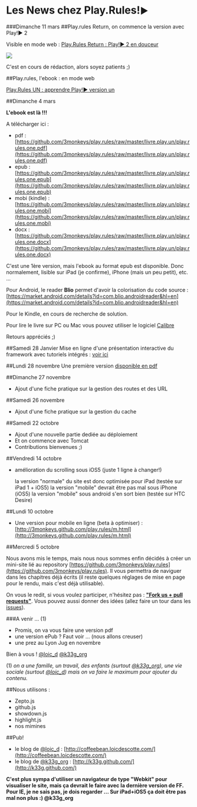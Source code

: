 <div class="bigHighlight">
<h1>Les News chez <strong>Play.Rules!</strong><small>►</small></h1>
</div>

###Dimanche 11 mars
##Play.rules Return, on commence la version avec Play!► 2

Visible en mode web : [Play.Rules Return : Play!► 2 en douceur](http://3monkeys.github.com/play.rules/livre.play.deux.web/play.rules.return.html)

![](/rsrc/play.rules.min.png)

C'est en cours de rédaction, alors soyez patients ;)

##Play.rules, l'ebook : en mode web

[Play.Rules UN : apprendre Play!► version un](http://3monkeys.github.com/play.rules/livre.play.un.web/play.rules.one.html)

##Dimanche 4 mars

**L'ebook est là !!!** 

A télécharger ici : 

- pdf : [https://github.com/3monkeys/play.rules/raw/master/livre.play.un/play.rules.one.pdf](https://github.com/3monkeys/play.rules/raw/master/livre.play.un/play.rules.one.pdf)
- epub : [https://github.com/3monkeys/play.rules/raw/master/livre.play.un/play.rules.one.epub](https://github.com/3monkeys/play.rules/raw/master/livre.play.un/play.rules.one.epub)
- mobi (kindle) : [https://github.com/3monkeys/play.rules/raw/master/livre.play.un/play.rules.one.mobi](https://github.com/3monkeys/play.rules/raw/master/livre.play.un/play.rules.one.mobi)
- docx : [https://github.com/3monkeys/play.rules/raw/master/livre.play.un/play.rules.one.docx](https://github.com/3monkeys/play.rules/raw/master/livre.play.un/play.rules.one.docx)


C'est une 1ère version, mais l'ebook au format epub est disponible. Donc normalement, lisible sur iPad (je confirme), iPhone (mais un peu petit), etc. ...

Pour Android, le reader **Blio** permet d'avoir la colorisation du code source : [https://market.android.com/details?id=com.blio.androidreader&hl=en](https://market.android.com/details?id=com.blio.androidreader&hl=en)

Pour le Kindle, en cours de recherche de solution.

Pour lire le livre sur PC ou Mac vous pouvez utiliser le logiciel [Calibre](http://calibre-ebook.com/download)

Retours appréciés ;)

##Samedi 28 Janvier
Mise en ligne d'une présentation interactive du framework avec tutoriels intégrés : [voir ici](http://3monkeys.github.com/prez.play/)

##Lundi 28 novembre
Une première version [disponible en pdf](https://github.com/3monkeys/play.rules/blob/master/Play.Rules!►%20eBook.pdf?raw=true)

##Dimanche 27 novembre

- Ajout d'une fiche pratique sur la gestion des routes et des URL

##Samedi 26 novembre

- Ajout d'une fiche pratique sur la gestion du cache

##Samedi 22 octobre

- Ajout d'une nouvelle partie dediée au déploiement
- Et on commence avec Tomcat
- Contributions bienvenues ;)

##Vendredi 14 octobre

- amélioration du scrolling sous iOS5 (juste 1 ligne à changer!)

	la version "normale" du site est donc optimisée pour iPad (testée sur iPad 1 + iOS5)
	la version "mobile" devrait être pas mal sous iPhone (iOS5)
	la version "mobile" sous android s'en sort bien (testée sur HTC Desire)

##Lundi 10 octobre

- Une version pour mobile en ligne (beta à optimiser) : [http://3monkeys.github.com/play.rules/m.html](http://3monkeys.github.com/play.rules/m.html)

##Mercredi 5 octobre

Nous avons mis le temps, mais nous nous sommes enfin décidés à créer un mini-site lié au repository [https://github.com/3monkeys/play.rules](https://github.com/3monkeys/play.rules). Il vous permettra de naviguer dans les chapitres déjà écrits (il reste quelques réglages de mise en page pour le rendu, mais c'est déjà utilisable).

On vous le redit, si vous voulez participer, n'hésitez pas : [**"Fork us + pull requests"**](https://github.com/3monkeys/play.rules/fork). Vous pouvez aussi donner des idées (allez faire un tour dans les [issues](https://github.com/3monkeys/play.rules/issues)).

###A venir ... (1)

- Promis, on va vous faire une version pdf
- une version ePub ? Faut voir ... (nous allons creuser)
- une prez au Lyon Jug en novembre


Bien à vous ! [@loic_d](http://twitter.com/#!/loic_d) [@k33g_org](http://twitter.com/#!/k33g_org)

(1) *on a une famille, un travail, des enfants (surtout [@k33g_org](http://twitter.com/#!/k33g_org)), une vie sociale (surtout [@loic_d](http://twitter.com/#!/loic_d)) mais on va faire le maximum pour ajouter du contenu.*

##Nous utilisons :

- Zepto.js
- github.js
- showdown.js
- highlight.js
- nos mimines

##Pub!

- le blog de [@loic_d](http://twitter.com/#!/loic_d) : [http://coffeebean.loicdescotte.com/](http://coffeebean.loicdescotte.com/)
- le blog de [@k33g_org](http://twitter.com/#!/k33g_org) : [http://k33g.github.com/](http://k33g.github.com/)

**C'est plus sympa d'utiliser un navigateur de type "Webkit" pour visualiser le site, mais ça devrait le faire avec la dernière version de FF. Pour IE, je ne sais pas, je dois regarder ... Sur iPad+iOS5 ça doit être pas mal non plus :) @k33g_org**
